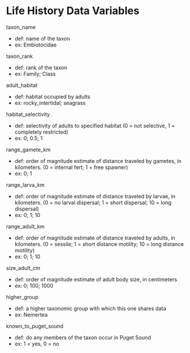# Life History Data Variables

taxon_name
  - def: name of the taxon
  - ex: Embiotocidae

taxon_rank
  - def: rank of the taxon
  - ex: Family; Class

adult_habitat
  - def: habitat occupied by adults
  - ex: rocky_intertidal; seagrass

habitat_selectivity
  - def: selectivity of adults to specified habitat (0 = not selective, 1 = completely restricted)
  - ex: 0; 0.5; 1

range_gamete_km
  - def: order of magnitude estimate of distance traveled by gametes, in kilometers. (0 = internal fert; 1 = free spawner)
  - ex: 0; 1

range_larva_km
  - def: order of magnitude estimate of distance traveled by larvae, in kilometers. (0 = no larval dispersal; 1 = short dispersal; 10 = long dispersal)
  - ex: 0; 1; 10

range_adult_km
  - def: order of magnitude estimate of distance traveled by adults, in kilometers. (0 = sessile; 1 = short distance motility; 10 = long distance motility)
  - ex: 0; 1; 10

size_adult_cm
  - def: order of magnitude estimate of adult body size, in centimeters
  - ex: 0; 100; 1000

higher_group
  - def: a higher taxonomic group with which this one shares data
  - ex: Nemertea

known_to_puget_sound
  - def: do any members of the taxon occur in Puget Sound
  - ex: 1 = yes, 0 = no
